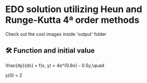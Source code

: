 # EDO solution utilizing Heun and Runge-Kutta 4ª order methods

Check out the cool images inside 'output' folder 

## 🛠️ Function and initial value

\frac{dy}{dx} = f(x, y) = 4e^{0.8x} - 0.5y,\quad 

y(0) = 2

